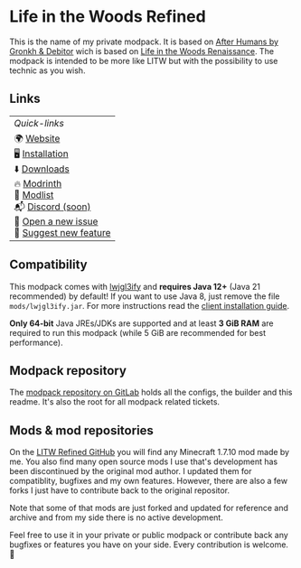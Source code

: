 # Life in the Woods Refined

This is the name of my private modpack. It is based on [After Humans by Gronkh & Debitor](https://www.technicpack.net/modpack/minecraft-after-humans.1060474/) wich is based on [Life in the Woods Renaissance](http://lifeinthewoods.ca/downloads.html). The modpack is intended to be more like LITW but with the possibility to use technic as you wish.

## Links

<table align="center">
    <tr>
      <td><i>Quick-links</i></td>
    </tr>
    <tr>
      <td valign="top">
        🌍 <a href="https://pilzinsel64.de/after-humans/">Website</a><br>
        🖥️ <a href="https://git.pilzinsel64.de/litw-refined/modpack/-/wikis/installation">Installation</a><br>
        ⬇️ <a href="https://cloud.pilzinsel64.de/s/kMzZT4yiNJZ9oED">Downloads</a><br>
        🔥 <a href="https://modrinth.com/project/life-in-the-woods-refined">Modrinth</a><br>
        📃 <a href="https://cloud.pilzinsel64.de/s/Er3YsCENRmaNtwg">Modlist</a><br>
        📬 <a href="about:blank">Discord (soon)</a><br>
        🐞 <a href="https://git.pilzinsel64.de/litw-refined/modpack/-/issues/new?issuable_template=incident&issue%5Bissue_type%5D=incident">Open a new issue</a><br>
        🥬 <a href="https://git.pilzinsel64.de/litw-refined/modpack/-/issues/new">Suggest new feature</a><br>
      </td>
    </tr>
</table>

## Compatibility

This modpack comes with [lwjgl3ify](https://github.com/GTNewHorizons/lwjgl3ify) and **requires Java 12+** (Java 21 recommended) by default! If you want to use Java 8, just remove the file `mods/lwjgl3ify.jar`. For more instructions read the [client installation guide](https://git.pilzinsel64.de/litw-refined/modpack/-/wikis/installation#client).

**Only 64-bit** Java JREs/JDKs are supported and at least **3 GiB RAM** are required to run this modpack (while 5 GiB are recommended for best performance).

## Modpack repository

The [modpack repository on GitLab](https://git.pilzinsel64.de/litw-refined/modpack) holds all the configs, the builder and this readme. It's also the root for all modpack related tickets.

## Mods & mod repositories

On the [LITW Refined GitHub](https://github.com/LITW-Refined) you will find any Minecraft 1.7.10 mod made by me. You also find many open source mods I use that's development has been discontinued by the original mod author. I updated them for compatiblity, bugfixes and my own features. However, there are also a few forks I just have to contribute back to the original repositor.

Note that some of that mods are just forked and updated for reference and archive and from my side there is no active development.

Feel free to use it in your private or public modpack or contribute back any bugfixes or features you have on your side. Every contribution is welcome. 🙂
